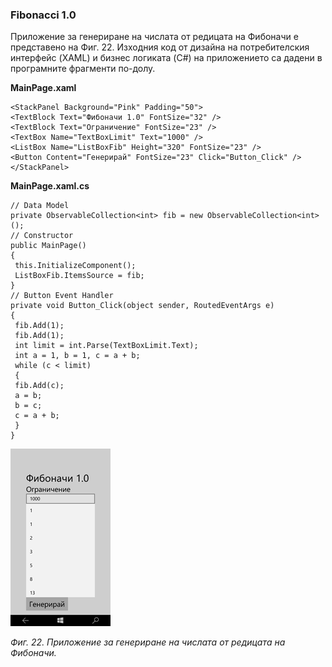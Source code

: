 ### Fibonacci 1.0

Приложение за генериране на числата от редицата на Фибоначи е представено на Фиг. 22. Изходния код от дизайна на потребителския интерфейс \(XAML\) и бизнес логиката \(C\#\) на приложението са дадени в програмните фрагменти по-долу.

**MainPage.xaml**

```
<StackPanel Background="Pink" Padding="50">
<TextBlock Text="Фибоначи 1.0" FontSize="32" />
<TextBlock Text="Ограничение" FontSize="23" />
<TextBox Name="TextBoxLimit" Text="1000" />
<ListBox Name="ListBoxFib" Height="320" FontSize="23" />
<Button Content="Генерирай" FontSize="23" Click="Button_Click" />
</StackPanel>
```

**MainPage.xaml.cs**

```
// Data Model
private ObservableCollection<int> fib = new ObservableCollection<int>();
// Constructor
public MainPage()
{
 this.InitializeComponent();
 ListBoxFib.ItemsSource = fib;
}
// Button Event Handler
private void Button_Click(object sender, RoutedEventArgs e)
{
 fib.Add(1);
 fib.Add(1);
 int limit = int.Parse(TextBoxLimit.Text);
 int a = 1, b = 1, c = a + b;
 while (c < limit)
 {
 fib.Add(c);
 a = b;
 b = c;
 c = a + b;
 }
}
```

![](/chapter1/22.png)

_Фиг. 22. Приложение за генериране на числата от редицата на Фибоначи._



